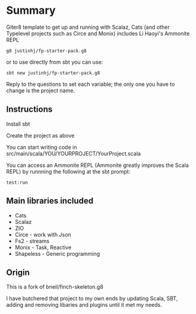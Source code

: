 # Summary 

Giter8 template to get up and running with Scalaz, Cats (and other Typelevel projects such as Circe and Monix) includes Li Haoyi's Ammonite REPL

```
g8 justinhj/fp-starter-pack.g8
```

or to use directly from sbt you can use:

`sbt new justinhj/fp-starter-pack.g8`

Reply to the questions to set each variable; the only one you have to change is the project name.

## Instructions

Install sbt

Create the project as above

You can start writing code in src/main/scala/YOU/YOURPROJECT/YourProject.scala

You can access an Ammonite REPL (Ammonite greatly improves the Scala REPL) by runnning the following at the sbt prompt: 

`test:run` 

## Main libraries included 

* Cats
* Scalaz
* ZIO
* Circe - work with Json
* Fs2 - streams
* Monix - Task, Reactive
* Shapeless - Generic programming

## Origin

This is a fork of bneil/finch-skeleton.g8 

I have butchered that project to my own ends by updating Scala, SBT, adding and removing libaries and plugins until it met my needs.



